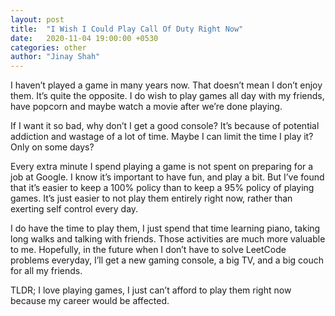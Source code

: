 ```yaml
---
layout: post
title:  "I Wish I Could Play Call Of Duty Right Now"
date:   2020-11-04 19:00:00 +0530
categories: other
author: "Jinay Shah"
---
```


I haven’t played a game in many years now. That doesn’t mean I don’t enjoy them. It’s quite the opposite. I do wish to play games all day with my friends, have popcorn and maybe watch a movie after we’re done playing. 

If I want it so bad, why don’t I get a good console? It’s because of potential addiction and wastage of a lot of time. Maybe I can limit the time I play it? Only on some days? 

Every extra minute I spend playing a game is not spent on preparing for a job at Google. I know it’s important to have fun, and play a bit. But I’ve found that it’s easier to keep a 100% policy than to keep a 95% policy of playing games. It’s just easier to not play them entirely right now, rather than exerting self control every day.

I do have the time to play them, I just spend that time learning piano, taking long walks and talking with friends. Those activities are much more valuable to me. Hopefully, in the future when I don’t have to solve LeetCode problems everyday, I’ll get a new gaming console, a big TV, and a big couch for all my friends. 

TLDR; I love playing games, I just can’t afford to play them right now because my career would be affected.